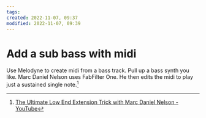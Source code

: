 ```yaml
---
tags: 
created: 2022-11-07, 09:37
modified: 2022-11-07, 09:39
---
```


# Add a sub bass with midi
Use Melodyne to create midi from a bass track. Pull up a bass synth you like. Marc Daniel Nelson uses FabFilter One. He then edits the midi to play just a sustained single note.[^1]

[^1]: [The Ultimate Low End Extension Trick with Marc Daniel Nelson - YouTube](https://youtu.be/0-7fm3KQ8l0)